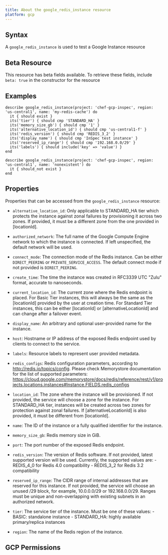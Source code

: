 ```yaml
---
title: About the google_redis_instance resource
platform: gcp
---
```


## Syntax
A `google_redis_instance` is used to test a Google Instance resource


## Beta Resource
This resource has beta fields available. To retrieve these fields, include `beta: true` in the constructor for the resource

## Examples
```
describe google_redis_instance(project: 'chef-gcp-inspec', region: 'us-central1', name: 'my-redis-cache') do
  it { should exist }
  its('tier') { should cmp 'STANDARD_HA' }
  its('memory_size_gb') { should cmp '1' }
  its('alternative_location_id') { should cmp 'us-central1-f' }
  its('redis_version') { should cmp 'REDIS_3_2' }
  its('display_name') { should cmp 'InSpec test instance' }
  its('reserved_ip_range') { should cmp '192.168.0.0/29' }
  its('labels') { should include('key' => 'value') }
end

describe google_redis_instance(project: 'chef-gcp-inspec', region: 'us-central1', name: 'nonexistent') do
  it { should_not exist }
end
```

## Properties
Properties that can be accessed from the `google_redis_instance` resource:


  * `alternative_location_id`: Only applicable to STANDARD_HA tier which protects the instance against zonal failures by provisioning it across two zones. If provided, it must be a different zone from the one provided in [locationId].

  * `authorized_network`: The full name of the Google Compute Engine network to which the instance is connected. If left unspecified, the default network will be used.

  * `connect_mode`: The connection mode of the Redis instance. Can be either `DIRECT_PEERING` or `PRIVATE_SERVICE_ACCESS`. The default connect mode if not provided is `DIRECT_PEERING`.

  * `create_time`: The time the instance was created in RFC3339 UTC "Zulu" format, accurate to nanoseconds.

  * `current_location_id`: The current zone where the Redis endpoint is placed. For Basic Tier instances, this will always be the same as the [locationId] provided by the user at creation time. For Standard Tier instances, this can be either [locationId] or [alternativeLocationId] and can change after a failover event.

  * `display_name`: An arbitrary and optional user-provided name for the instance.

  * `host`: Hostname or IP address of the exposed Redis endpoint used by clients to connect to the service.

  * `labels`: Resource labels to represent user provided metadata.

  * `redis_configs`: Redis configuration parameters, according to http://redis.io/topics/config. Please check Memorystore documentation for the list of supported parameters: https://cloud.google.com/memorystore/docs/redis/reference/rest/v1/projects.locations.instances#Instance.FIELDS.redis_configs

  * `location_id`: The zone where the instance will be provisioned. If not provided, the service will choose a zone for the instance. For STANDARD_HA tier, instances will be created across two zones for protection against zonal failures. If [alternativeLocationId] is also provided, it must be different from [locationId].

  * `name`: The ID of the instance or a fully qualified identifier for the instance.

  * `memory_size_gb`: Redis memory size in GiB.

  * `port`: The port number of the exposed Redis endpoint.

  * `redis_version`: The version of Redis software. If not provided, latest supported version will be used. Currently, the supported values are:  - REDIS_4_0 for Redis 4.0 compatibility - REDIS_3_2 for Redis 3.2 compatibility

  * `reserved_ip_range`: The CIDR range of internal addresses that are reserved for this instance. If not provided, the service will choose an unused /29 block, for example, 10.0.0.0/29 or 192.168.0.0/29. Ranges must be unique and non-overlapping with existing subnets in an authorized network.

  * `tier`: The service tier of the instance. Must be one of these values:  - BASIC: standalone instance - STANDARD_HA: highly available primary/replica instances

  * `region`: The name of the Redis region of the instance.


## GCP Permissions
